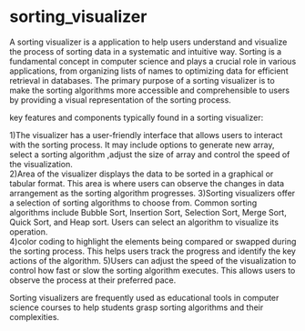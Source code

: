 # sorting_visualizer
A sorting visualizer is a application to help users understand and visualize the process of sorting data in a systematic and intuitive way. Sorting is a fundamental concept in computer science and plays a crucial role in various applications, from organizing lists of names to optimizing data for efficient retrieval in databases. The primary purpose of a sorting visualizer is to make the sorting algorithms more accessible and comprehensible to users by providing a visual representation of the sorting process.

key features and components typically found in a sorting visualizer:

1)The visualizer has a user-friendly interface that allows users to interact with the sorting process. It may include options to generate new array, select a sorting algorithm ,adjust the size of array and control the speed of the visualization.  
2)Area of the visualizer displays the data to be sorted in a graphical or tabular format. This area is where users can observe the changes in data arrangement as the sorting algorithm progresses.
3)Sorting visualizers offer a selection of sorting algorithms to choose from. Common sorting algorithms include Bubble Sort, Insertion Sort, Selection Sort, Merge Sort, Quick Sort, and Heap sort. Users can select an algorithm to visualize its operation.  
4)color coding to highlight the elements being compared or swapped during the sorting process. This helps users track the progress and identify the key actions of the algorithm. 
5)Users can adjust the speed of the visualization to control how fast or slow the sorting algorithm executes. This allows users to observe the process at their preferred pace.

Sorting visualizers are frequently used as educational tools in computer science courses to help students grasp sorting algorithms and their complexities.

